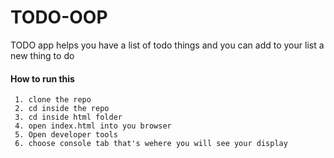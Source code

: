 # TODO-OOP
TODO app helps you have a list of todo things and you can add to your list a new thing to do

#### How to run this
     1. clone the repo
     2. cd inside the repo
     3. cd inside html folder
     4. open index.html into you browser
     5. Open developer tools
     6. choose console tab that's wehere you will see your display
